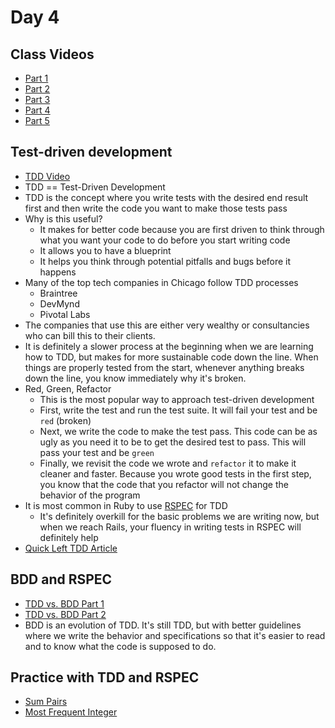 Day 4
======================
Class Videos
------------
* [Part 1](https://vimeo.com/219576470)
* [Part 2](https://vimeo.com/219552452)
* [Part 3](https://vimeo.com/219573483)
* [Part 4](https://vimeo.com/219573441)
* [Part 5](https://vimeo.com/219579410)


Test-driven development
-----------------------------------------------
* [TDD Video](https://vimeo.com/203348818)
* TDD == Test-Driven Development
* TDD is the concept where you write tests with the desired end result first and then write the code you want to make those tests pass
* Why is this useful?
	* It makes for better code because you are first driven to think through what you want your code to do before you start writing code
	* It allows you to have a blueprint
	* It helps you think through potential pitfalls and bugs before it happens
* Many of the top tech companies in Chicago follow TDD processes
	* Braintree
	* DevMynd
	* Pivotal Labs
* The companies that use this are either very wealthy or consultancies who can bill this to their clients.
* It is definitely a slower process at the beginning when we are learning how to TDD, but makes for more sustainable code down the line. When things are properly tested from the start, whenever anything breaks down the line, you know immediately why it's broken.
* Red, Green, Refactor
	* This is the most popular way to approach test-driven development
	* First, write the test and run the test suite. It will fail your test and be `red` (broken)
	* Next, we write the code to make the test pass. This code can be as ugly as you need it to be to get the desired test to pass. This will pass your test and be `green`
	* Finally, we revisit the code we wrote and `refactor` it to make it cleaner and faster. Because you wrote good tests in the first step, you know that the code that you refactor will not change the behavior of the program
* It is most common in Ruby to use [RSPEC](http://rspec.info/) for TDD
	* It's definitely overkill for the basic problems we are writing now, but when we reach Rails, your fluency in writing tests in RSPEC will definitely help
* [Quick Left TDD Article](https://quickleft.com/blog/use-test-driven-development-tdd/)

BDD and RSPEC
--------
* [TDD vs. BDD Part 1](https://www.toptal.com/freelance/your-boss-won-t-appreciate-tdd-try-bdd)
* [TDD vs. BDD Part 2](http://joshldavis.com/2013/05/27/difference-between-tdd-and-bdd/)
* BDD is an evolution of TDD. It's still TDD, but with better guidelines where we write the behavior and specifications so that it's easier to read and to know what the code is supposed to do.

Practice with TDD and RSPEC
-------------
* [Sum Pairs](https://github.com/CodePlatoon/sum-pairs)
* [Most Frequent Integer](https://github.com/CodePlatoon/most-frequent-int)